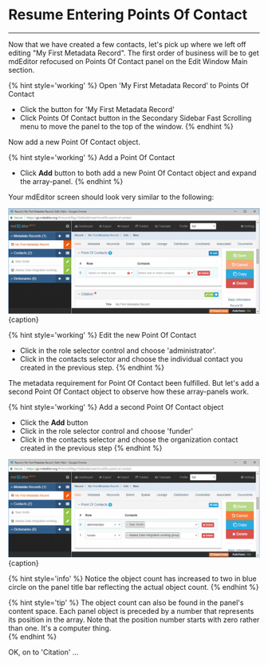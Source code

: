 # Resume Entering Points Of Contact 
---

Now that we have created a few contacts, let's pick up where we left off editing "My First Metadata Record".  The first order of business will be to get mdEditor refocused on <span class="md-panel">Points Of Contact</span> panel on the <span class="md-window">Edit Window</span> <span class="md-section">Main</span> section.

{% hint style='working' %}
  Open 'My First Metadata Record' to <span class="md-panel">Points Of Contact</span>
  * Click the <strong class="btn btn-warning btn-xs"> <i class="fa fa-pencil"> </i></strong> button for 'My First Metadata Record'
  * Click <span class="md-panel">Points Of Contact</span> button in the <span class="md-window">Secondary Sidebar</span> <span class="md-window">Fast Scrolling</span> menu to move the panel to the top of the window.
{% endhint %}

Now add a new <span class="md-panel">Point Of Contact</span> object.  

{% hint style='working' %}
  Add a <span class="md-panel">Point Of Contact</span>
  * Click <strong class="btn btn-info btn-xs"> <i class="fa fa-plus"> </i> Add</strong> button to both add a new <span class="md-panel">Point Of Contact</span> object and expand the array-panel.
{% endhint %}

Your mdEditor screen should look very similar to the following:

![Editing Window - Main - Points Of Contact](/assets/get-started/edit-window-main-poc-2.png){caption}

{% hint style='working' %}
  Edit the new <span class="md-panel">Point Of Contact</span>
  * Click in the <span class="md-element">role</span> selector control and choose 'administrator'.
  * Click in the <span class="md-element">contacts</span> selector and choose the individual contact you created in the previous step.
{% endhint %}

The metadata requirement for <span class="md-panel">Point Of Contact</span> been fulfilled.  But let's add a second <span class="md-panel">Point Of Contact</span> object to observe how these array-panels work.

{% hint style='working' %}
  Add a second <span class="md-panel">Point Of Contact</span> object
  * Click the <strong class="btn btn-info btn-xs"> <i class="fa fa-plus"> </i> Add</strong> button
  * Click in the <span class="md-element">role</span> selector control and choose 'funder'
  * Click in the <span class="md-element">contacts</span> selector and choose the organization contact created in the previous step 
{% endhint %}

![Editing Window - Main - Points Of Contact with two objects](/assets/get-started/edit-window-main-poc-3.png){caption}

{% hint style='info' %}
  Notice the object count has increased to two in blue circle on the panel title bar reflecting the actual object count. 
{% endhint %}

{% hint style='tip' %}
  The object count can also be found in the panel's content space.  Each panel object is preceded by a number that represents its position in the array.  Note that the position number starts with zero rather than one.  It's a computer thing.   
{% endhint %}

OK, on to 'Citation' ...
